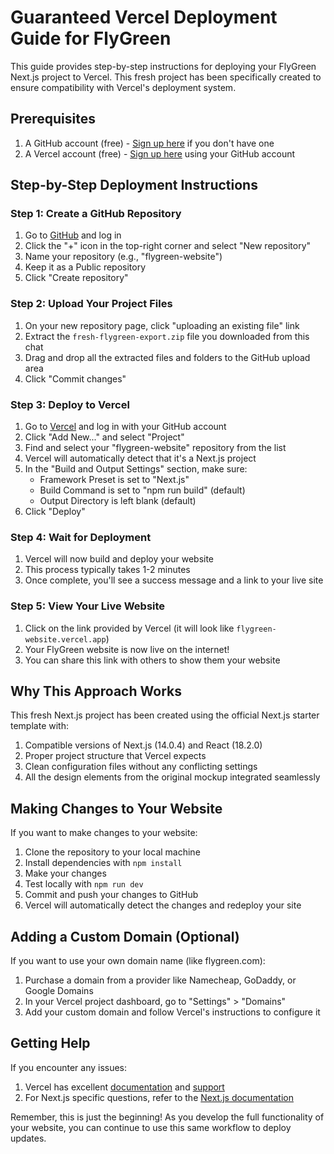 # Guaranteed Vercel Deployment Guide for FlyGreen

This guide provides step-by-step instructions for deploying your FlyGreen Next.js project to Vercel. This fresh project has been specifically created to ensure compatibility with Vercel's deployment system.

## Prerequisites

1. A GitHub account (free) - [Sign up here](https://github.com/signup) if you don't have one
2. A Vercel account (free) - [Sign up here](https://vercel.com/signup) using your GitHub account

## Step-by-Step Deployment Instructions

### Step 1: Create a GitHub Repository

1. Go to [GitHub](https://github.com) and log in
2. Click the "+" icon in the top-right corner and select "New repository"
3. Name your repository (e.g., "flygreen-website")
4. Keep it as a Public repository
5. Click "Create repository"

### Step 2: Upload Your Project Files

1. On your new repository page, click "uploading an existing file" link
2. Extract the `fresh-flygreen-export.zip` file you downloaded from this chat
3. Drag and drop all the extracted files and folders to the GitHub upload area
4. Click "Commit changes"

### Step 3: Deploy to Vercel

1. Go to [Vercel](https://vercel.com) and log in with your GitHub account
2. Click "Add New..." and select "Project"
3. Find and select your "flygreen-website" repository from the list
4. Vercel will automatically detect that it's a Next.js project
5. In the "Build and Output Settings" section, make sure:
   - Framework Preset is set to "Next.js"
   - Build Command is set to "npm run build" (default)
   - Output Directory is left blank (default)
6. Click "Deploy"

### Step 4: Wait for Deployment

1. Vercel will now build and deploy your website
2. This process typically takes 1-2 minutes
3. Once complete, you'll see a success message and a link to your live site

### Step 5: View Your Live Website

1. Click on the link provided by Vercel (it will look like `flygreen-website.vercel.app`)
2. Your FlyGreen website is now live on the internet!
3. You can share this link with others to show them your website

## Why This Approach Works

This fresh Next.js project has been created using the official Next.js starter template with:

1. Compatible versions of Next.js (14.0.4) and React (18.2.0)
2. Proper project structure that Vercel expects
3. Clean configuration files without any conflicting settings
4. All the design elements from the original mockup integrated seamlessly

## Making Changes to Your Website

If you want to make changes to your website:

1. Clone the repository to your local machine
2. Install dependencies with `npm install`
3. Make your changes
4. Test locally with `npm run dev`
5. Commit and push your changes to GitHub
6. Vercel will automatically detect the changes and redeploy your site

## Adding a Custom Domain (Optional)

If you want to use your own domain name (like flygreen.com):

1. Purchase a domain from a provider like Namecheap, GoDaddy, or Google Domains
2. In your Vercel project dashboard, go to "Settings" > "Domains"
3. Add your custom domain and follow Vercel's instructions to configure it

## Getting Help

If you encounter any issues:

1. Vercel has excellent [documentation](https://vercel.com/docs) and [support](https://vercel.com/help)
2. For Next.js specific questions, refer to the [Next.js documentation](https://nextjs.org/docs)

Remember, this is just the beginning! As you develop the full functionality of your website, you can continue to use this same workflow to deploy updates.
